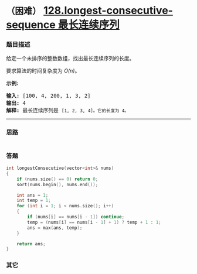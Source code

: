 # `（困难）`  [128.longest-consecutive-sequence 最长连续序列](https://leetcode-cn.com/problems/longest-consecutive-sequence/)

### 题目描述
<p>给定一个未排序的整数数组，找出最长连续序列的长度。</p>

<p>要求算法的时间复杂度为&nbsp;<em>O(n)</em>。</p>

<p><strong>示例:</strong></p>

<pre><strong>输入:</strong>&nbsp;[100, 4, 200, 1, 3, 2]
<strong>输出:</strong> 4
<strong>解释:</strong> 最长连续序列是 <code>[1, 2, 3, 4]。它的长度为 4。</code></pre>


---
### 思路
```
```

### 答题
``` C++
int longestConsecutive(vector<int>& nums) 
{
	if (nums.size() == 0) return 0;
	sort(nums.begin(), nums.end());

	int ans = 1;
	int temp = 1;
	for (int i = 1; i < nums.size(); i++)
	{
		if (nums[i] == nums[i - 1]) continue;
		temp = (nums[i] == nums[i - 1] + 1) ? temp + 1 : 1;
		ans = max(ans, temp);
	}

	return ans;
}
```

### 其它
``` C++
```

